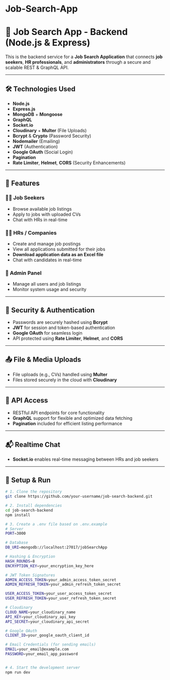 # Job-Search-App
# 💼 Job Search App - Backend (Node.js & Express)

This is the backend service for a **Job Search Application** that connects **job seekers**, **HR professionals**, and **administrators** through a secure and scalable REST & GraphQL API.

---

## 🛠️ Technologies Used

- **Node.js**  
- **Express.js**  
- **MongoDB** + **Mongoose**  
- **GraphQL**  
- **Socket.io**  
- **Cloudinary** + **Multer** (File Uploads)  
- **Bcrypt** & **Crypto** (Password Security)  
- **Nodemailer** (Emailing)  
- **JWT** (Authentication)  
- **Google OAuth** (Social Login)  
- **Pagination**  
- **Rate Limiter**, **Helmet**, **CORS** (Security Enhancements)

---

## 🌟 Features

### 👨‍💼 Job Seekers
- Browse available job listings
- Apply to jobs with uploaded CVs
- Chat with HRs in real-time

### 🧑‍💼 HRs / Companies
- Create and manage job postings
- View all applications submitted for their jobs
- **Download application data as an Excel file**
- Chat with candidates in real-time

### 👮 Admin Panel
- Manage all users and job listings
- Monitor system usage and security

---

## 🔐 Security & Authentication

- Passwords are securely hashed using **Bcrypt**
- **JWT** for session and token-based authentication
- **Google OAuth** for seamless login
- API protected using **Rate Limiter**, **Helmet**, and **CORS**

---

## 📤 File & Media Uploads

- File uploads (e.g., CVs) handled using **Multer**
- Files stored securely in the cloud with **Cloudinary**

---

## 🚀 API Access

- RESTful API endpoints for core functionality
- **GraphQL** support for flexible and optimized data fetching
- **Pagination** included for efficient listing performance

---

## 📬 Realtime Chat

- **Socket.io** enables real-time messaging between HRs and job seekers

---

## 🧪 Setup & Run

```bash
# 1. Clone the repository
git clone https://github.com/your-username/job-search-backend.git

# 2. Install dependencies
cd job-search-backend
npm install

# 3. Create a .env file based on .env.example
# Server
PORT=3000

# Database
DB_URI=mongodb://localhost:27017/jobSearchApp

# Hashing & Encryption
HASH_ROUNDS=8
ENCRYPTION_KEY=your_encryption_key_here

# JWT Token Signatures
ADMIN_ACCESS_TOKEN=your_admin_access_token_secret
ADMIN_REFRESH_TOKEN=your_admin_refresh_token_secret

USER_ACCESS_TOKEN=your_user_access_token_secret
USER_REFRESH_TOKEN=your_user_refresh_token_secret

# Cloudinary
CLOUD_NAME=your_cloudinary_name
API_KEY=your_cloudinary_api_key
API_SECRET=your_cloudinary_api_secret

# Google OAuth
CLIENT_ID=your_google_oauth_client_id

# Email Credentials (for sending emails)
EMAIL=your_email@example.com
PASSWORD=your_email_app_password


# 4. Start the development server
npm run dev
